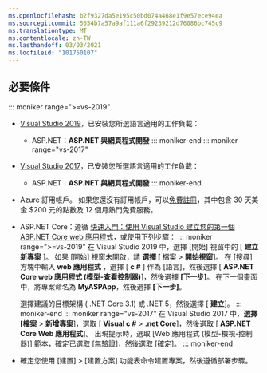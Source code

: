 ```yaml
---
ms.openlocfilehash: b2f9327da5e195c50bd074a468e1f9e57ece94ea
ms.sourcegitcommit: 5654b7a57a9af111a6f29239212d76086bc745c9
ms.translationtype: MT
ms.contentlocale: zh-TW
ms.lasthandoff: 03/03/2021
ms.locfileid: "101750107"
---
```

## <a name="prerequisites"></a>必要條件

::: moniker range=">=vs-2019"

* [Visual Studio 2019](https://visualstudio.microsoft.com/downloads)，已安裝您所選語言適用的工作負載：
  * ASP.NET：**ASP.NET 與網頁程式開發**
::: moniker-end
::: moniker range="vs-2017"
* [Visual Studio 2017](https://visualstudio.microsoft.com/vs/older-downloads/?utm_medium=microsoft&utm_source=docs.microsoft.com&utm_campaign=vs+2017+download)，已安裝您所選語言適用的工作負載：
  * ASP.NET：**ASP.NET 與網頁程式開發**
::: moniker-end

* Azure 訂用帳戶。 如果您還沒有訂用帳戶，可以[免費註冊](https://azure.microsoft.com/free/dotnet/)，其中包含 30 天美金 $200 元的點數及 12 個月熱門免費服務。

* ASP.NET Core：遵循 [快速入門：使用 Visual Studio 建立您的第一個 ASP.NET Core web 應用程式](../../ide/quickstart-aspnet-core.md)，或使用下列步驟：
  ::: moniker range=">=vs-2019"
  在 Visual Studio 2019 中，選擇 [開始] 視窗中的 [ **建立新專案** ]。 如果 [開始] 視窗未開啟，請 **選擇 [** 檔案  >  **開始視窗]**。 在 [搜尋] 方塊中輸入 **web 應用程式** ，選擇 [ **c #** ] 作為 [語言]，然後選擇 [ **ASP.NET Core web 應用程式 (模型-查看控制器)**]，然後選擇 **[下一步]**。 在下一個畫面中，將專案命名為 **MyASPApp**，然後選擇 **[下一步]**。

  選擇建議的目標架構 ( .NET Core 3.1) 或 .NET 5，然後選擇 [ **建立**]。
  ::: moniker-end
  ::: moniker range="vs-2017"
  在 Visual Studio 2017 中，**選擇 [檔案**  >  **新增專案**]，選取 [ **Visual c #**  >  **.net Core**]，然後選取 [ **ASP.NET Core Web 應用程式**]。 出現提示時，選取 [Web 應用程式 (模型-檢視-控制器)] 範本，確定已選取 [無驗證]，然後選取 [確定]。
  ::: moniker-end

* 確定您使用 [建置] > [建置方案] 功能表命令建置專案，然後遵循部署步驟。